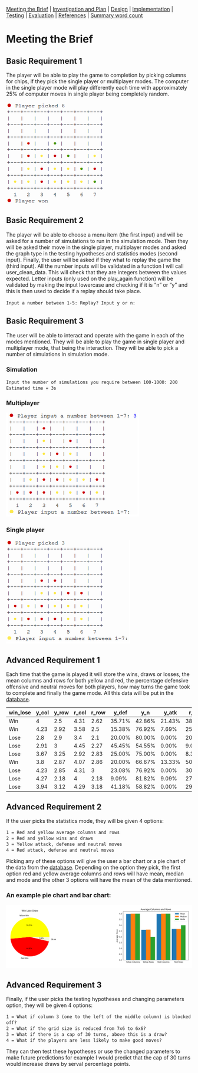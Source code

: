 [Meeting the Brief](Meeting_the_brief.md) |
[Investigation and Plan](Investigation_&_plan.md) |
[Design](Design.md) |
[Implementation](Implementation.md) |
[Testing](Testing.md) |
[Evaluation](Evaluation.md) |
[References](References.md) |
[Summary word count](Word_count.md)

# Meeting the Brief
## Basic Requirement 1
The player will be able to play the game to completion by picking columns for chips, if they pick the single player or multiplayer modes. The computer in the single player mode will play differently each time with approximately 25% of computer moves in single player being completely random.

![Finished_game.png](Images/Finished_game.png)

## Basic Requirement 2
The player will be able to choose a menu item (the first input) and will be asked for a number of simulations to run in the simulation mode. Then they will be asked their move in the single player, multiplayer modes and asked the graph type in the testing hypotheses and statistics modes (second input). Finally, the user will be asked if they what to replay the game the (third input). All the number inputs will be validated in a function I will call user_clean_data. This will check that they are integers between the values expected. Letter inputs (only used on the play_again function) will be validated by making the input lowercase and checking if it is “n” or “y” and this is then used to decide if a replay should take place.

`Input a number between 1-5: Replay? Input y or n:`

## Basic Requirement 3
The user will be able to interact and operate with the game in each of the modes mentioned. They will be able to play the game in single player and multiplayer mode, that being the interaction. They will be able to pick a number of simulations in simulation mode.

### Simulation

```
Input the number of simulations you require between 100-1000: 200
Estimated time = 3s
```

### Multiplayer ###

![Multiplayer.png](Images/Multiplayer.png)

### Single player

![Single_player.png](Images/Single_player.png)

## Advanced Requirement 1
Each time that the game is played it will store the wins, draws or losses, the mean columns and rows for both yellow and red, the percentage defensive offensive and neutral moves for both players, how may turns the game took to complete and finally the game mode. All this data will be put in the [database](/database.csv).

| win_lose | y_col | y_row | r_col | r_row | y_def  | y_n    | y_atk  | r_def  | r_n    | r_atk  | turn | g_type |
|----------|-------|-------|-------|-------|--------|--------|--------|--------|--------|--------|------|--------|
| Win      | 4     | 2.5   | 4.31  | 2.62  | 35.71% | 42.86% | 21.43% | 38.46% | 53.85% | 7.69%  | 27   | Sim    |
| Win      | 4.23  | 2.92  | 3.58  | 2.5   | 15.38% | 76.92% | 7.69%  | 25.00% | 75.00% | 0.00%  | 25   | Sim    |
| Lose     | 2.8   | 2.9   | 3.4   | 2.1   | 20.00% | 80.00% | 0.00%  | 20.00% | 60.00% | 20.00% | 20   | Sim    |
| Lose     | 2.91  | 3     | 4.45  | 2.27  | 45.45% | 54.55% | 0.00%  | 9.09%  | 54.55% | 36.36% | 22   | Sim    |
| Lose     | 3.67  | 3.25  | 2.92  | 2.83  | 25.00% | 75.00% | 0.00%  | 8.33%  | 83.33% | 8.33%  | 24   | Sim    |
| Win      | 3.8   | 2.87  | 4.07  | 2.86  | 20.00% | 66.67% | 13.33% | 50.00% | 50.00% | 0.00%  | 29   | Sim    |
| Lose     | 4.23  | 2.85  | 4.31  | 3     | 23.08% | 76.92% | 0.00%  | 30.77% | 61.54% | 7.69%  | 26   | Sim    |
| Lose     | 4.27  | 2.18  | 4     | 2.18  | 9.09%  | 81.82% | 9.09%  | 27.27% | 63.64% | 9.09%  | 22   | Sim    |
| Lose     | 3.94  | 3.12  | 4.29  | 3.18  | 41.18% | 58.82% | 0.00%  | 29.41% | 58.82% | 11.76% | 34   | Sim    |

## Advanced Requirement 2
If the user picks the statistics mode, they will be given 4 options:
```
1 = Red and yellow average columns and rows
2 = Red and yellow wins and draws
3 = Yellow attack, defense and neutral moves
4 = Red attack, defense and neutral moves
```
Picking any of these options will give the user a bar chart or a pie chart of the data from the [database](/database.csv). Depending on the option they pick, the first option red and yellow average columns and rows will have mean, median and mode and the other 3 options will have the mean of the data mentioned.

### An example pie chart and bar chart:

![Pie_&_bar_chart.png](Images/Pie_&_bar_chart.png)

## Advanced Requirement 3
Finally, if the user picks the testing hypotheses and changing parameters option, they will be given 4 options:
```
1 = What if column 3 (one to the left of the middle column) is blocked off?
2 = What if the grid size is reduced from 7x6 to 6x6?
3 = What if there is a cap of 30 turns, above this is a draw?
4 = What if the players are less likely to make good moves?
```
They can then test these hypotheses or use the changed parameters to make future predictions for example I would predict that the cap of 30 turns would increase draws by serval percentage points.